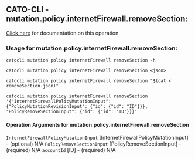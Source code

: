 
## CATO-CLI - mutation.policy.internetFirewall.removeSection:
[Click here](https://api.catonetworks.com/documentation/#mutation-removeSection) for documentation on this operation.

### Usage for mutation.policy.internetFirewall.removeSection:

`catocli mutation policy internetFirewall removeSection -h`

`catocli mutation policy internetFirewall removeSection <json>`

`catocli mutation policy internetFirewall removeSection "$(cat < removeSection.json)"`

`catocli mutation policy internetFirewall removeSection '{"InternetFirewallPolicyMutationInput": {"PolicyMutationRevisionInput": {"id": {"id": "ID"}}}, "PolicyRemoveSectionInput": {"id": {"id": "ID"}}}'`

#### Operation Arguments for mutation.policy.internetFirewall.removeSection ####
`InternetFirewallPolicyMutationInput` [InternetFirewallPolicyMutationInput] - (optional) N/A 
`PolicyRemoveSectionInput` [PolicyRemoveSectionInput] - (required) N/A 
`accountId` [ID] - (required) N/A 
